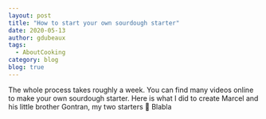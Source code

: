 ```yaml
---
layout: post
title: "How to start your own sourdough starter"
date: 2020-05-13
author: gdubeaux
tags:
  - AboutCooking
category: blog
blog: true
---
```


The whole process takes roughly a week. You can find many videos online to make your own sourdough starter. Here is what I did to create Marcel and his little brother Gontran, my two starters 🥰
Blabla
